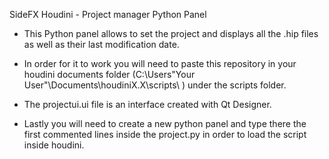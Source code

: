 SideFX Houdini - Project manager Python Panel

- This Python panel allows to set the project and displays all the .hip files as well as their last modification date.

- In order for it to work you will need to paste this repository in your houdini documents folder (C:\Users\"Your User"\Documents\houdiniX.X\scripts\ ) under the scripts folder.

- The projectui.ui file is an interface created with Qt Designer.

- Lastly you will need to create a new python panel and type there the first commented lines inside the project.py in order to load the script inside houdini.

